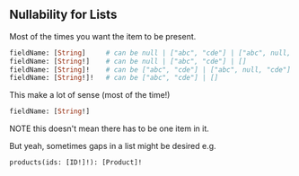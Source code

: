 ## Nullability for Lists

Most of the times you want the item to be present.

```graphql
fieldName: [String]     # can be null | ["abc", "cde"] | ["abc", null, "cde"] | [] | [null]
fieldName: [String!]    # can be null | ["abc", "cde"] | []
fieldName: [String]!    # can be ["abc", "cde"] | ["abc", null, "cde"] | [] | [null]
fieldName: [String!]!   # can be ["abc", "cde"] | []
```

This make a lot of sense (most of the time!)

```graphql
fieldName: [String!]
```

NOTE this doesn't mean there has to be one item in it.

But yeah, sometimes gaps in a list might be desired e.g.

```
products(ids: [ID!]!): [Product]!
```
